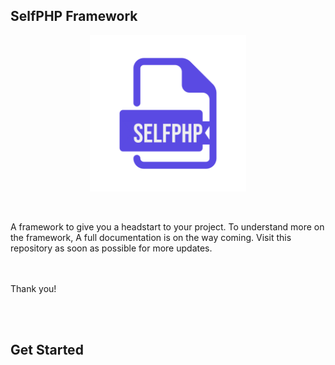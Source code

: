 ## SelfPHP Framework 
<p align="center">
    <img style="display: block; margin: 0 auto" src="public/storage/logo/branded-logo.png" height="250" width="250">
</p>

<br><br>
A framework to give you a headstart to your project. To understand more on the framework, A full documentation is on the way coming. Visit this repository as soon as possible for more updates.

<br><br>
Thank you!


<br><br>
## Get Started
